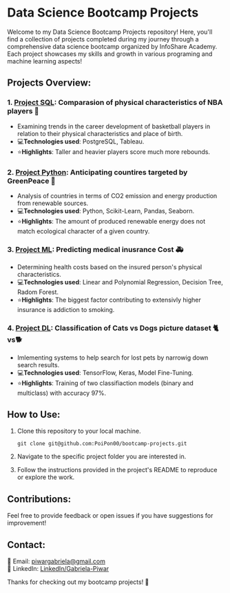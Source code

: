 # Data Science Bootcamp Projects

Welcome to my Data Science Bootcamp Projects repository! Here, you'll find a collection of projects completed during my journey through a comprehensive data science bootcamp organized by InfoShare Academy. Each project showcases my skills and growth in various programing and machine learning aspects! 

## Projects Overview:

### 1. [Project SQL](https://github.com/PoiPon00/bootcamp-projects/tree/main/Projekt%20SQL%20NBA): **Comparasion of physical characteristics of NBA players** 🏀

- Examining trends in the career development of basketball players in relation to their physical characteristics and place of birth.
- 💻**Technologies used**: PostgreSQL, Tableau.
- ⭐**Highlights**: Taller and heavier players score much more rebounds. 

### 2. [Project Python](https://github.com/PoiPon00/bootcamp-projects/tree/main/Projekt%20Python%20GreenPeace): **Anticipating countires targeted by GreenPeace** 🌳

- Analysis of countries in terms of CO2 emission and energy production from renewable sources.
- 💻**Technologies used**: Python, Scikit-Learn, Pandas, Seaborn.
- ⭐**Highlights**: The amount of produced renewable energy does not match ecological character of a given country.

### 3. [Project ML](https://github.com/PoiPon00/bootcamp-projects/tree/main/Projekt%20ML%20Medical%20Insurance): **Predicting medical inusrance Cost** 🚑

- Determining health costs based on the insured person's physical characteristics.
- 💻**Technologies used**: Linear and Polynomial Regression, Decision Tree, Radom Forest.
- ⭐**Highlights**: The biggest factor contributing to extensivly higher insurance is addiction to smoking.

### 4. [Project DL](https://github.com/PoiPon00/bootcamp-projects/tree/main/Projekt%20ML%20Medical%20Insurance): **Classification of Cats vs Dogs picture dataset** 🐈vs🐕

- Imlementing systems to help search for lost pets by narrowig down search results. 
- 💻**Technologies used**: TensorFlow, Keras, Model Fine-Tuning.
- ⭐**Highlights**: Training of two classifiaction models (binary and multiclass) with accuracy 97%.

## How to Use:

1. Clone this repository to your local machine.

       git clone git@github.com:PoiPon00/bootcamp-projects.git

2. Navigate to the specific project folder you are interested in.

3. Follow the instructions provided in the project's README to reproduce or explore the work.

## Contributions:

Feel free to provide feedback or open issues if you have suggestions for improvement!

## Contact:

📧 Email: piwargabriela@gmail.com <br>
🔗 LinkedIn: [LinkedIn/Gabriela-Piwar](https://www.linkedin.com/in/gabriela-piwar)

Thanks for checking out my bootcamp projects! 🚀
